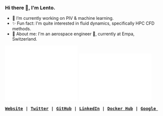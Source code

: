### Hi there 👋, I'm Lento.

- 🔭 I’m currently working on PIV & machine learning.
- ✨ Fun fact: I'm quite interested in fluid dynamics, specifically HPC CFD methods.
- 🦊 About me: I'm an aerospace engineer 🚀, currently at Empa, Switzerland.

<div style="display=flex;">
<a href="https://metrics.lecoq.io/about/lento234"><img src="github-metrics-summary.svg" width="47.5%"></img></a>
<a href="https://metrics.lecoq.io/about/lento234"><img src="github-metrics-plugins.svg" width="47.5%"></img></a>
</div>

<div align="center"><p><pre>
<strong><a href="https://manickathan.ch">Website</a> | <a href="https://twitter.com/MrLento234">Twitter</a> | <a href="https://github.com/lento234">GitHub</a> | <a href="https://www.linkedin.com/in/lento-manickathan/">LinkedIn</a> | <a href="https://hub.docker.com/u/mrlento234">Docker Hub</a> | <a href="https://scholar.google.ch/citations?user=wS-b8RcAAAAJ">Google Scholar</a></strong></pre></p></div>
